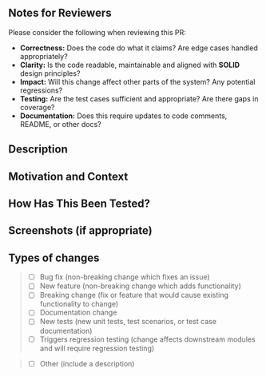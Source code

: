 <!--- Provide a general summary of your changes in the Title above -->

## Notes for Reviewers
Please consider the following when reviewing this PR:
- **Correctness:** Does the code do what it claims? Are edge cases handled appropriately?
- **Clarity:** Is the code readable, maintainable and aligned with **SOLID** design principles?
- **Impact:** Will this change affect other parts of the system? Any potential regressions?
- **Testing:** Are the test cases sufficient and appropriate? Are there gaps in coverage?
- **Documentation:** Does this require updates to code comments, README, or other docs?

## Description
<!--- Describe your changes in detail -->

## Motivation and Context
<!--- Why is this change required? What problem does it solve? -->
<!--- If it fixes an open issue, please link to the issue here. -->

## How Has This Been Tested?
<!--- Please describe in detail how you tested your changes. -->
<!--- Include details of your testing environment, and the tests you ran to -->
<!--- Does the code change have an accompanying test with appropriate test coverage? -->

## Screenshots (if appropriate)
<!--- Avoid using screenshots to show differences in things other than figures, graphics, and GUI elements. Code, results from calculations, and tables should be formatted as text and included elsewhere in the PR. -->

## Types of changes
<!--- What types of changes does your code introduce? Put an `x` in all the boxes that apply: -->
> - [ ] Bug fix (non-breaking change which fixes an issue)
> - [ ] New feature (non-breaking change which adds functionality)
> - [ ] Breaking change (fix or feature that would cause existing functionality to change)
> - [ ] Documentation change
> - [ ] New tests (new unit tests, test scenarios, or test case documentation)
> - [ ] Triggers regression testing (change affects downstream modules and will require regression testing)
<!--- see how your change affects other areas of the code, etc. -->
> - [ ] Other (include a description)
